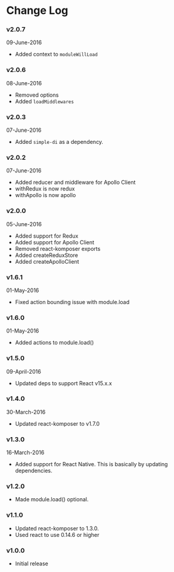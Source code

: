 # Change Log

### v2.0.7
09-June-2016

* Added context to `moduleWillLoad`

### v2.0.6
08-June-2016

* Removed options
* Added `loadMiddlewares`

### v2.0.3
07-June-2016

* Added `simple-di` as a dependency.

### v2.0.2
07-June-2016

* Added reducer and middleware for Apollo Client
* withRedux is now redux
* withApollo is now apollo

### v2.0.0
05-June-2016

* Added support for Redux
* Added support for Apollo Client
* Removed react-komposer exports
* Added createReduxStore
* Added createApolloClient

### v1.6.1
01-May-2016

* Fixed action bounding issue with module.load

### v1.6.0
01-May-2016

* Added actions to module.load()

### v1.5.0
09-April-2016

* Updated deps to support React v15.x.x

### v1.4.0
30-March-2016

* Updated react-komposer to v1.7.0

### v1.3.0
16-March-2016

* Added support for React Native. This is basically by updating dependencies.

### v1.2.0
* Made module.load() optional.

### v1.1.0

* Updated react-komposer to 1.3.0.
* Used react to use 0.14.6 or higher

### v1.0.0

* Initial release
